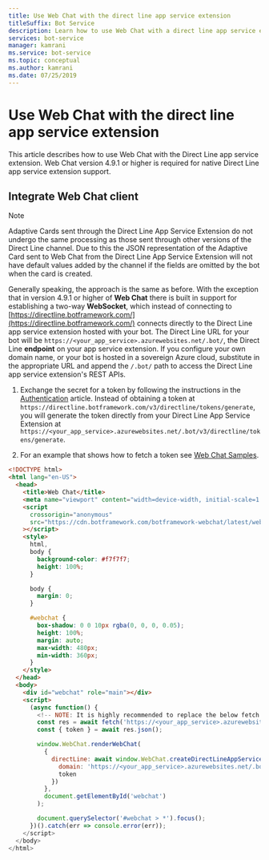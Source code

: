 ```yaml
---
title: Use Web Chat with the direct line app service extension
titleSuffix: Bot Service
description: Learn how to use Web Chat with a direct line app service extension. View code that shows how to set up a direct line URL for a bot and obtain a token.
services: bot-service
manager: kamrani
ms.service: bot-service
ms.topic: conceptual
ms.author: kamrani
ms.date: 07/25/2019
---
```


# Use Web Chat with the direct line app service extension

This article describes how to use Web Chat with the Direct Line app service extension. Web Chat version 4.9.1 or higher is required for native Direct Line app service extension support.

## Integrate Web Chat client

> [!NOTE]
> Adaptive Cards sent through the Direct Line App Service Extension do not undergo the same processing as those sent through other versions of the Direct Line channel. Due to this the JSON representation of the Adaptive Card sent to Web Chat from the Direct Line App Service Extension will not have default values added by the channel if the fields are omitted by the bot when the card is created.

Generally speaking, the approach is the same as before. With the exception that in version 4.9.1 or higher of **Web Chat** there is built in support for establishing a two-way **WebSocket**, which instead of connecting to [https://directline.botframework.com/](https://directline.botframework.com/) connects directly to the Direct Line app service extension hosted with your bot.
The Direct Line URL for your bot will be `https://<your_app_service>.azurewebsites.net/.bot/`, the Direct Line **endpoint** on your app service extension.
If you configure your own domain name, or your bot is hosted in a sovereign Azure cloud, substitute in the appropriate URL and append the `/.bot/` path to access the Direct Line app service extension's REST APIs.

1. Exchange the secret for a token by following the instructions in the [Authentication](https://docs.microsoft.com/azure/bot-service/rest-api/bot-framework-rest-direct-line-3-0-authentication?view=azure-bot-service-4.0) article. Instead of obtaining a token at `https://directline.botframework.com/v3/directline/tokens/generate`, you will generate the token directly from your Direct Line App Service Extension at  `https://<your_app_service>.azurewebsites.net/.bot/v3/directline/tokens/generate`.

1. For an example that shows how to fetch a token see [Web Chat Samples](https://github.com/microsoft/BotFramework-WebChat/tree/master/samples/01.getting-started/i.protocol-direct-line-app-service-extension).

```html
<!DOCTYPE html>
<html lang="en-US">
  <head>
    <title>Web Chat</title>
    <meta name="viewport" content="width=device-width, initial-scale=1.0" />
    <script
      crossorigin="anonymous"
      src="https://cdn.botframework.com/botframework-webchat/latest/webchat-minimal.js"
    ></script>
    <style>
      html,
      body {
        background-color: #f7f7f7;
        height: 100%;
      }

      body {
        margin: 0;
      }

      #webchat {
        box-shadow: 0 0 10px rgba(0, 0, 0, 0.05);
        height: 100%;
        margin: auto;
        max-width: 480px;
        min-width: 360px;
      }
    </style>
  </head>
  <body>
    <div id="webchat" role="main"></div>
    <script>
      (async function() {
        <!-- NOTE: It is highly recommended to replace the below fetch with a call to your own token service as described in step 2 above, and to avoid exposing your channel secret in client side code. -->
        const res = await fetch('https://<your_app_service>.azurewebsites.net/.bot/v3/directline/tokens/generate', { method: 'POST', headers:{'Authorization':'Bearer ' + '<Your Bot's Direct Line channel secret>'}});
        const { token } = await res.json();

        window.WebChat.renderWebChat(
          {
            directLine: await window.WebChat.createDirectLineAppServiceExtension({
              domain: 'https://<your_app_service>.azurewebsites.net/.bot/v3/directline',
              token
            })
          },
          document.getElementById('webchat')
        );

        document.querySelector('#webchat > *').focus();
      })().catch(err => console.error(err));
    </script>
  </body>
</html>

```
